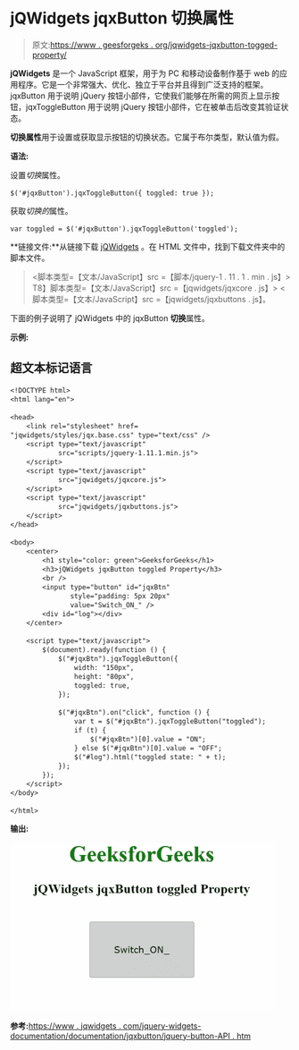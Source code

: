 # jQWidgets jqxButton 切换属性

> 原文:[https://www . geesforgeks . org/jqwidgets-jqxbutton-togged-property/](https://www.geeksforgeeks.org/jqwidgets-jqxbutton-toggled-property/)

**jQWidgets** 是一个 JavaScript 框架，用于为 PC 和移动设备制作基于 web 的应用程序。它是一个非常强大、优化、独立于平台并且得到广泛支持的框架。jqxButton 用于说明 jQuery 按钮小部件，它使我们能够在所需的网页上显示按钮，jqxToggleButton 用于说明 jQuery 按钮小部件，它在被单击后改变其验证状态。

**切换属性**用于设置或获取显示按钮的切换状态。它属于布尔类型，默认值为假。

**语法:**

设置*切换*属性。

```
$('#jqxButton').jqxToggleButton({ toggled: true }); 
```

获取*切换的*属性。

```
var toggled = $('#jqxButton').jqxToggleButton('toggled');
```

**链接文件:**从链接下载 [jQWidgets](https://www.jqwidgets.com/download/) 。在 HTML 文件中，找到下载文件夹中的脚本文件。

> <link rel="”stylesheet”" href="”jqwidgets/styles/jqx.base.css”" type="”text/css”">
> <脚本类型=【文本/JavaScript】src =【脚本/jquery-1 . 11 . 1 . min . js】></脚本>
> T8】脚本类型=【文本/JavaScript】src =【jqwidgets/jqxcore . js】></脚本>
> <脚本类型=【文本/JavaScript】src =【jqwidgets/jqxbuttons . js】。

下面的例子说明了 jQWidgets 中的 jqxButton **切换**属性。

**示例:**

## 超文本标记语言

```
<!DOCTYPE html>
<html lang="en">

<head>
    <link rel="stylesheet" href=
"jqwidgets/styles/jqx.base.css" type="text/css" />
    <script type="text/javascript" 
            src="scripts/jquery-1.11.1.min.js">
    </script>
    <script type="text/javascript" 
            src="jqwidgets/jqxcore.js">
    </script>
    <script type="text/javascript" 
            src="jqwidgets/jqxbuttons.js">
    </script>
</head>

<body>
    <center>
        <h1 style="color: green">GeeksforGeeks</h1>
        <h3>jQWidgets jqxButton toggled Property</h3>
        <br />
        <input type="button" id="jqxBtn" 
               style="padding: 5px 20px"
               value="Switch_ON_" />
        <div id="log"></div>
    </center>

    <script type="text/javascript">
        $(document).ready(function () {
            $("#jqxBtn").jqxToggleButton({
                width: "150px",
                height: "80px",
                toggled: true,
            });

            $("#jqxBtn").on("click", function () {
                var t = $("#jqxBtn").jqxToggleButton("toggled");
                if (t) {
                    $("#jqxBtn")[0].value = "ON";
                } else $("#jqxBtn")[0].value = "OFF";
                $("#log").html("toggled state: " + t);
            });
        });
    </script>
</body>

</html>
```

**输出:**

![](img/ed06ff8166579145ec7dcda04dda2ef7.png)

**参考:**[https://www . jqwidgets . com/jquery-widgets-documentation/documentation/jqxbutton/jquery-button-API . htm](https://www.jqwidgets.com/jquery-widgets-documentation/documentation/jqxbutton/jquery-button-api.htm)